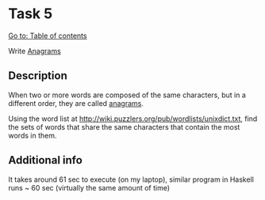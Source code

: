 # Task 5

[Go to: Table of contents](#table-of-contents)

Write [Anagrams](https://rosettacode.org/wiki/Anagrams)

## Description

When two or more words are composed of the same characters, but in a different order, they are called [anagrams](https://en.wikipedia.org/wiki/Anagram).

Using the word list at http://wiki.puzzlers.org/pub/wordlists/unixdict.txt,
find the sets of words that share the same characters that contain the most words in them.

## Additional info

It takes around 61 sec to execute (on my laptop), similar program in Haskell runs ~ 60 sec (virtually the same amount of time)
